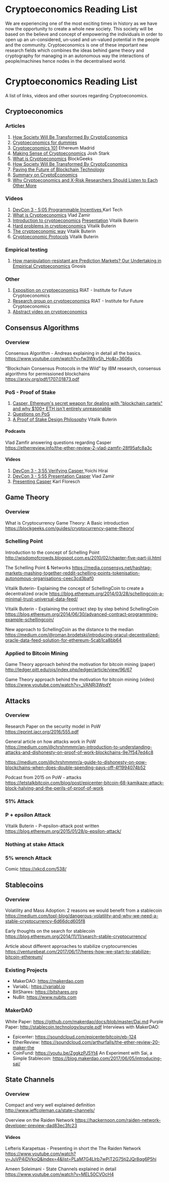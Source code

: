 # Cryptoeconomics Reading List

We are experiencing one of the most exciting times in history as we have now the opportunity to create a whole new society. This society will be based on the believe and concept of empowering the individuals in order to open up an un-considered, un-used and un-valued potential in the people and the community. Cryptoeconomics is one of these important new research fields which combines the ideas behind game theory and cryptography for managing in an autonomous way the interactions of people/machines hence nodes in the decentralised world.

<!-- /MarkdownTOC -->

# Cryptoeconomics Reading List

A list of links, videos and other sources regarding Cryptoeconomics.

## Cryptoeconomics

### Articles

1. [How Society Will Be Transformed By CryptoEconomics](https://media.comakery.com/how-society-will-be-transformed-by-crypto-economics-b02b6765ca8c)
1.  [Cryptoeconomics for dummies](https://medium.com/@j32804/cryptoeconomics-for-dummies-part-0-7172efa81507)
1.  [Cryptoeconomics 101](http://slides.com/ethereummadrid/cryptoeconomics101-stablecoin#/) Ethereum Madrid
1.  [Making Sense of Cryptoeconomics](https://medium.com/@jjmstark/making-sense-of-cryptoeconomics-c6455776669)
Josh Stark
1.  [What is Cryptoeconomics](https://blockgeeks.com/guides/what-is-cryptoeconomics/)
BlockGeeks
1.  [How Society Will Be Transformed By CryptoEconomics](https://media.comakery.com/how-society-will-be-transformed-by-crypto-economics-b02b6765ca8c)
1.  [Paving the Future of Blockchain Technology](https://hackernoon.com/cryptoeconomics-paving-the-future-of-blockchain-technology-13b04dab971)
1. [Summary on CryptoEconomics](https://medium.com/@jjmstark/making-sense-of-cryptoeconomics-c6455776669)
1. [Why Cryptoeconomics and X-Risk Researchers Should Listen to Each Other More](https://medium.com/@VitalikButerin/why-cryptoeconomics-and-x-risk-researchers-should-listen-to-each-other-more-a2db72b3e86b)

### Videos

1. [DevCon 3 - 5:05 Programmable Incentives ](https://www.youtube.com/watch?v=Yo9o5nDTAAQ) Karl Tech
1. [What is Cryptoeconomics](https://www.youtube.com/watch?v=9lw3s7iGUXQ) Vlad Zamir
1. [Introduction to cryptoeconomics](https://www.youtube.com/watch?v=pKqdjaH1dRo)
[Presentation](https://edcon.io/ppt/one/Vitalik%20Buterin_Introduction%20to%20Cryptoeconomics_EDCON.pdf) Vitalik Buterin
1. [Hard problems in cryptoeconomics](https://www.youtube.com/watch?v=p5qwbOkCZSc&t=2316s) Vitalik Buterin
1. [The cryptoeconomic way](https://www.youtube.com/watch?v=ZH9nMKIHfAE) Vitalik Buterin
1. [Cryptoeconomic Protocols](https://www.slideshare.net/ethereum/vitalik-buterin-cryptoeconomic-protocols-in-the-context-of-wider-society) Vitalik Buterin

### Empirical testing

1. [How manipulation-resistant are Prediction Markets? Our Undertaking in Empirical Cryptoeconomics](https://blog.gnosis.pm/how-manipulation-resistant-are-prediction-markets-710e14033d62) Gnosis

### Other

1. [Exposition on cryptoeconomics](https://www.mqw.at/en/program//programmdetail/crypto-economic-artefacts-1/)
RIAT - Institute for Future Cryptoeconomics
1. [Research group on cryptoeconomics](https://riat.at/Cryptoeconomics/)
RIAT - Institute for Future Cryptoeconomics
1. [Abstract video on cryptoeconomics](https://www.reddit.com/r/ethtrader/comments/6xp7q5/i_think_i_seriously_just_figured_out_all_of/?st=J74IGNOF&sh=c06637cb)

## Consensus Algorithms

### Overview

Consensus Algorithm - Andreas explaining in detail all the basics.
https://www.youtube.com/watch?v=fw3WkySh_Ho&t=3606s

“Blockchain Consensus Protocols in the Wild” by IBM research, consensus algorithms for permissioned blockchains
https://arxiv.org/pdf/1707.01873.pdf

### PoS - Proof of Stake  

1. [Casper, Ethereum's secret weapon for dealing with "blockchain cartels" and why $100+ ETH isn't entirely unreasonable](  https://steemit.com/ethereum/@dana-edwards/casper-ethereum-s-secret-weapon-for-dealing-with-blockchain-cartels-and-why-usd100-eth-isn-t-entirely-unreasonable)
1. [Questions on PoS](  https://github.com/ethereum/wiki/wiki/Proof-of-Stake-FAQ)
1. [A Proof of Stake Design Philosophy]( https://medium.com/@VitalikButerin/a-proof-of-stake-design-philosophy-506585978d51) Vitalik Buterin

#### Podcasts

Vlad Zamfir answering questions regarding Casper
https://etherreview.info/the-ether-review-2-vlad-zamfir-28f95afc8a3c

#### Videos

1. [DevCon 3 - 3:55 Verifying Casper ](https://www.youtube.com/watch?v=Yo9o5nDTAAQ) Yoichi Hirai
1. [DevCon 3 - 5:55 Presentation Casper](https://www.youtube.com/watch?v=Yo9o5nDTAAQ) Vlad Zamir
1. [Presenting Casper](https://www.youtube.com/watch?v=MyDocEQfBGA) Karl Floresch

## Game Theory

### Overview

What is Cryptocurrency Game Theory: A Basic introduction
https://blockgeeks.com/guides/cryptocurrency-game-theory/

### Schelling Point

Introduction to the concept of Schelling Point
http://wisdomofcrowds.blogspot.com.es/2010/02/chapter-five-part-iii.html

The Schelling Point & Networks
https://media.consensys.net/hashtag-markets-mashing-together-reddit-schelling-points-tokenisation-autonomous-organisations-ceec3cd3baf0

Vitalik Buterin- Explaining the concept of SchellingCoin to create a decentralized oracle
https://blog.ethereum.org/2014/03/28/schellingcoin-a-minimal-trust-universal-data-feed/

Vitalik Buterin - Explaining the contract step by step behind SchellingCoin
https://blog.ethereum.org/2014/06/30/advanced-contract-programming-example-schellingcoin/

New approach to SchellingCoin as the distance to the median
https://medium.com/@roman.brodetski/introducing-oracul-decentralized-oracle-data-feed-solution-for-ethereum-5cab1ca8bb64

### Applied to Bitcoin Mining

Game Theory approach behind the motivation for bitcoin mining (paper)
http://ledger.pitt.edu/ojs/index.php/ledger/article/view/96/67

Game Theory approach behind the motivation for bitcoin mining (video)
https://www.youtube.com/watch?v=_VANRj3WpdY

## Attacks

### Overview

Research Paper on the security model in PoW
https://eprint.iacr.org/2016/555.pdf

General article on how attacks work in PoW
https://medium.com/@chrshmmmr/an-introduction-to-understanding-attacks-and-dishonesty-on-proof-of-work-blockchains-9e7f547ed4c8

https://medium.com/@chrshmmmr/a-guide-to-dishonesty-on-pow-blockchains-when-does-double-spending-pays-off-4f1994074b52

Podcast from 2015 on PoW - attacks
https://letstalkbitcoin.com/blog/post/epicenter-bitcoin-68-kamikaze-attack-block-halving-and-the-perils-of-proof-of-work

### 51% Attack

### P + epsilon Attack  

Vitalik Buterin - P-epsilon-attack post written
https://blog.ethereum.org/2015/01/28/p-epsilon-attack/

### Nothing at stake Attack  

### 5% wrench Attack

Comic
https://xkcd.com/538/



## Stablecoins

### Overview

Volatility and Mass Adoption: 2 reasons we would benefit from a stablecoin
https://medium.com/topl-blog/dangerous-volatility-and-why-we-need-a-stable-cryptocurrency-6d66dcd605f8

Early thoughts on the search for stablecoin
https://blog.ethereum.org/2014/11/11/search-stable-cryptocurrency/

Article about different approaches to stabilize cryptocurrencies
https://venturebeat.com/2017/06/17/heres-how-we-start-to-stabilize-bitcoin-ethereum/

### Existing Projects

* MakerDAO: https://makerdao.com
* VariabL: https://variabl.io
* BitShares: https://bitshares.org
* NuBit: https://www.nubits.com

### MakerDAO

White Paper: https://github.com/makerdao/docs/blob/master/Dai.md
Purple Paper: http://stablecoin.technology/purple.pdf
Interviews with MakerDAO:
* Epicenter: https://soundcloud.com/epicenterbitcoin/eb-124
* EtherReview: https://soundcloud.com/arthurfalls/the-ether-review-20-maker-the
* CoinFund: https://youtu.be/ZggkzPJ5Yt4
An Experiment with Sai, a Simple Stablecoin: https://blog.makerdao.com/2017/06/05/introducing-sai/

## State Channels

### Overview

Compact and very well explained definition
http://www.jeffcoleman.ca/state-channels/

Overview on the Raiden Network
https://hackernoon.com/raiden-network-developer-preview-dad83ec3fc23

#### Videos

Lefteris Karapetsas - Presenting in short the The Raiden Network
https://www.youtube.com/watch?v=JuVP4iDVkoQ&index=4&list=PLaM7G4Llrb7wPiT2G75tj2JQr8qg6P5hi

Ameen Soleimani - State Channels explained in detail
https://www.youtube.com/watch?v=MEL50CVOcH4
